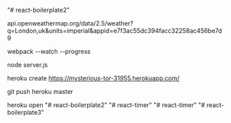"# react-boilerplate2"


api.openweathermap.org/data/2.5/weather?q=London,uk&units=imperial&appid=e7f3ac55dc394facc32258ac456be7d9

webpack --watch --progress

node server.js


heroku create
https://mysterious-tor-31955.herokuapp.com/

git push heroku master

heroku open
"# react-boilerplate2" 
"# react-timer" 
"# react-timer" 
"# react-boilerplate3" 
